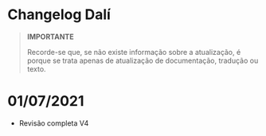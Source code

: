 # Changelog Dalí

>**IMPORTANTE**
>
>Recorde-se que, se não existe informação sobre a atualização, é porque se trata apenas de atualização de documentação, tradução ou texto.

# 01/07/2021

- Revisão completa V4
